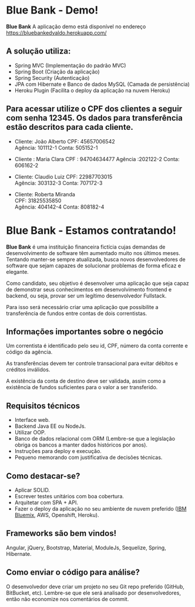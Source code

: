 # Blue Bank - Demo!

**Blue Bank** A aplicação demo está disponível no endereço https://bluebankedvaldo.herokuapp.com/

## A solução utiliza:

- Spring MVC (Implementação do padrão MVC)
- Spring Boot (Criação da aplicação)
- Spring Security (Autenticação)
- JPA com Hibernate e Banco de dados MySQL (Camada de persistência)
- Heroku Plugin (Facilita o deploy da aplicação na nuvem Heroku)

## Para acessar utilize o CPF dos clientes a seguir com senha 12345. Os dados para transferência estão descritos para cada cliente.

- Cliente: João Alberto
  CPF: 45657006542	
  Agência: 101112-1	
  Conta: 505152-1

- Cliente : Maria Clara	
  CPF : 94704634477	
  Agência :202122-2	
  Conta: 606162-2

- Cliente: Claudio Luiz	
  CPF: 22987703015	
  Agência: 303132-3	
  Conta: 707172-3

- Cliente: Roberta Miranda	
  CPF: 31825535850	
  Agência: 404142-4	
  Conta: 808182-4



# Blue Bank - Estamos contratando!


**Blue Bank** é uma instituição financeira fictícia cujas demandas de desenvolvimento de software têm aumentado muito nos últimos meses. Tentando manter-se sempre atualizada, busca novos desenvolvedores de software que sejam capazes de solucionar problemas de forma eficaz e elegante.

Como candidato, seu objetivo é desenvolver uma aplicação que seja capaz de demonstrar seus conhecimentos em desenvolvimento frontend e backend, ou seja, provar ser um legítimo desenvolvedor Fullstack.

Para isso será necessário criar uma aplicação que possibilite a transferência de fundos entre contas de dois correntistas.

## Informações importantes sobre o negócio
Um correntista é identificado pelo seu id, CPF, número da conta corrente e código da agência.

As transferências devem ter controle transacional para evitar débitos e créditos inválidos.

A existência da conta de destino deve ser validada, assim como a existência de fundos suficientes para o valor a ser transferido.

## Requisitos técnicos
- Interface web.
- Backend Java EE ou NodeJs.
- Utilizar OOP.
- Banco de dados relacional com ORM (Lembre-se que a legislação obriga os bancos a manter dados históricos por anos).
- Instruções para deploy e execução.
- Pequeno memorando com justificativa de decisões técnicas.

## Como destacar-se?
- Aplicar SOLID.
- Escrever testes unitários com boa cobertura.
- Arquitetar com SPA + API.
- Fazer o deploy da aplicação no seu ambiente de nuvem preferido ([IBM Bluemix](https://console.ng.bluemix.net/), AWS, Openshift, Heroku).


## Frameworks são bem vindos!
Angular, jQuery, Bootstrap, Material, ModuleJs, Sequelize, Spring, Hibernate.

## Como enviar o código para análise?
O desenvolvedor deve criar um projeto no seu Git repo preferido (GitHub, BitBucket, etc). Lembre-se que ele será analisado por desenvolvedores, então não economize nos comentários de commit.

